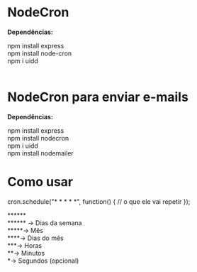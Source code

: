 # NodeCron

<strong>Dependências:<br/></strong>

npm install express<br/>
npm install node-cron<br/>
npm i uidd<br/><br/>

# NodeCron para enviar e-mails<br/>

<strong>Dependências:<br/></strong>

npm install express<br/>
npm install nodecron<br/>
npm i uidd<br/>
npm install nodemailer<br/>

# Como usar

cron.schedule("* * * * *", function() {
    // o que ele vai repetir
});

******<br/>
****** -> Dias da semana<br/>
*****-> Mês<br/>
****-> Dias do mês<br/>
***-> Horas<br/>
**-> Minutos<br/>
*-> Segundos (opcional)<br/>
